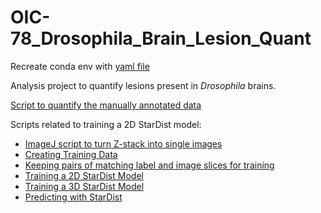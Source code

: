 # OIC-78_Drosophila_Brain_Lesion_Quant

Recreate conda env with [yaml file](/stardist-env.yaml)

Analysis project to quantify lesions present in *Drosophila* brains.

[Script to quantify the manually annotated data](/Analysis_Scripts/Lesion_Quantification.ipynb)

Scripts related to training a 2D StarDist model:

- [ImageJ script to turn Z-stack into single images](/Analysis_Scripts/Macro_SaveImageSeries.ijm)
- [Creating Training Data](/Analysis_Scripts/Split-Image.ipynb)
- [Keeping pairs of matching label and image slices for training](/Analysis_Scripts/CheckingListsofFilesForMatchingPairs.ipynb)
- [Training a 2D StarDist Model](/Analysis_Scripts/OIC-78_BrainLesions_StarDist2D.ipynb)
- [Training a 3D StarDist Model](/Analysis_Scripts/OIC-78_Brain_Lesion_StarDist3D.ipynb)
- [Predicting with StarDist](/Analysis_Scripts/StarDist_Prediction.ipynb)
